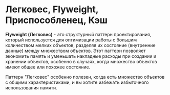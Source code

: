 # Легковес, Flyweight, Приспособленец, Кэш

**Flyweight (Легковес)** - это структурный паттерн проектирования, который используется для оптимизации работы с 
большим количеством мелких объектов, разделяя их состояние (внутренние данные) между множеством объектов. 
Этот паттерн позволяет экономить память и уменьшать накладные расходы при создании и хранении объектов, 
особенно в случаях, когда множество объектов имеют общее или похожее состояние.

Паттерн "Легковес" особенно полезен, когда есть множество объектов с общими характеристиками,
и вы хотите избежать избыточного использования памяти.